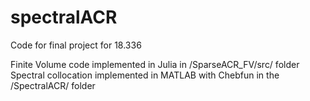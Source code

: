 # spectralACR
Code for final project for 18.336

Finite Volume code implemented in Julia in /SparseACR_FV/src/ folder
Spectral collocation implemented in MATLAB with Chebfun in the /SpectralACR/ folder
